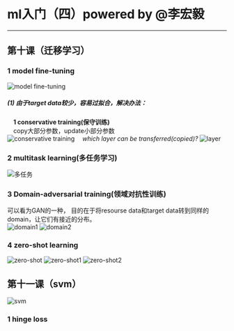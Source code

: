 
# ml入门（四）powered by @李宏毅

-----------------------------------

## 第十课（迁移学习）
### 1 model fine-tuning
![model fine-tuning](https://img-blog.csdnimg.cn/20190329222810792.png?x-oss-process=image/watermark,type_ZmFuZ3poZW5naGVpdGk,shadow_10,text_aHR0cHM6Ly9ibG9nLmNzZG4ubmV0L0FuZHlWaWt5,size_16,color_FFFFFF,t_70)
##### (1) 由于target data较少，容易过拟合，解决办法：
&emsp;<strong>1 conservative training(保守训练)</strong>  
&emsp;copy大部分参数，update小部分参数  
![conservative training](https://img-blog.csdnimg.cn/20190329222920882.png)
&emsp;_which layer can be transferred(copied)?_
![layer](https://img-blog.csdnimg.cn/20190329222935355.png)
### 2 multitask learning(多任务学习)
![多任务](https://img-blog.csdnimg.cn/20190329231440778.png)
### 3 Domain-adversarial training(领域对抗性训练)
可以看为GAN的一种， 目的在于将resourse data和target data转到同样的domain，让它们有接近的分布。  
![domain1](https://img-blog.csdnimg.cn/20190329231347270.png)
![domain2](https://img-blog.csdnimg.cn/20190329231400421.png)
### 4 zero-shot learning
![zero-shot](https://img-blog.csdnimg.cn/2019032923233175.png)
![zero-shot1](https://img-blog.csdnimg.cn/20190329233852679.png)
![zero-shot2](https://img-blog.csdnimg.cn/20190329233901543.png)

## 第十一课（svm）
![svm](https://img-blog.csdnimg.cn/20190329234953666.png?x-oss-process=image/watermark,type_ZmFuZ3poZW5naGVpdGk,shadow_10,text_aHR0cHM6Ly9ibG9nLmNzZG4ubmV0L0FuZHlWaWt5,size_16,color_FFFFFF,t_70)
### 1 hinge loss